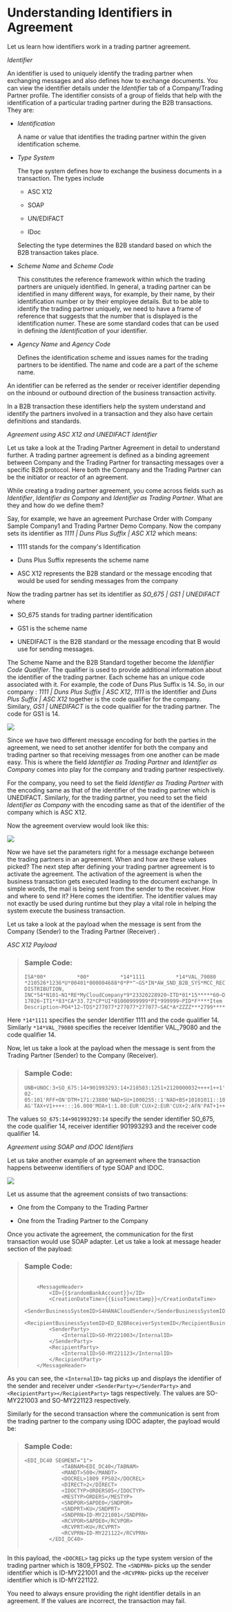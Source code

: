 <!-- loio783e93516b484ce89781cd5bd9a5b4b6 -->

# Understanding Identifiers in Agreement

Let us learn how identifiers work in a trading partner agreement.

*Identifier*

An identifier is used to uniquely identify the trading partner when exchanging messages and also defines how to exchange documents. You can view the identifier details under the *Identifier* tab of a Company/Trading Partner profile. The identifier consists of a group of fields that help with the identification of a particular trading partner during the B2B transactions. They are:

-   *Identification*

    A name or value that identifies the trading partner within the given identification scheme.

-   *Type System*

    The type system defines how to exchange the business documents in a transaction. The types include

    -   ASC X12

    -   SOAP
    -   UN/EDIFACT
    -   IDoc

    Selecting the type determines the B2B standard based on which the B2B transaction takes place.

-   *Scheme Name* and *Scheme Code*

    This constitutes the reference framework within which the trading partners are uniquely identified. In general, a trading partner can be identified in many different ways, for example, by their name, by their identification number or by their employee details. But to be able to identify the trading partner uniquely, we need to have a frame of reference that suggests that the number that is displayed is the identification numer. These are some standard codes that can be used in defining the *Identification* of your identifier.

-   *Agency Name* and *Agency Code*

    Defines the identification scheme and issues names for the trading partners to be identified. The name and code are a part of the scheme name.


An identifier can be referred as the sender or receiver identifier depending on the inbound or outbound direction of the business transaction activity.

In a B2B transaction these identifiers help the system understand and identify the partners involved in a transaction and they also have certain definitions and standards.

*Agreement using ASC X12 and UNEDIFACT Identifier*

Let us take a look at the Trading Partner Agreement in detail to understand further. A trading partner agreement is defined as a binding agreement between Company and the Trading Partner for transacting messages over a specific B2B protocol. Here both the Company and the Trading Partner can be the initiator or reactor of an agreement.

While creating a trading partner agreement, you come across fields such as *Identifier*, *Identifier as Company* and *Identifier as Trading Partner*. What are they and how do we define them?

Say, for example, we have an agreement Purchase Order with Company Sample Company1 and Trading Partner Demo Company. Now the company sets its identifier as *1111 | Duns Plus Suffix | ASC X12* which means:

-   1111 stands for the company's Identification

-   Duns Plus Suffix represents the scheme name
-   ASC X12 represents the B2B standard or the message encoding that would be used for sending messages from the company

Now the trading partner has set its identifier as *SO\_675 | GS1 | UNEDIFACT* where

-   SO\_675 stands for trading partner identification

-   GS1 is the scheme name
-   UNEDIFACT is the B2B standard or the message encoding that B would use for sending messages.

The Scheme Name and the B2B Standard together become the *Identifier Code Qualifier*. The qualifier is used to provide additional information about the identifier of the trading partner. Each scheme has an unique code associated with it. For example, the code of Duns Plus Suffix is 14. So, in our company : *1111 | Duns Plus Suffix | ASC X12*, *1111* is the Identifier and *Duns Plus Suffix | ASC X12* together is the code qualifier for the company. Similary, *GS1 | UNEDIFACT* is the code qualifier for the trading partner. The code for GS1 is 14.

![](images/Initial_Trading_Partner_Agreement_f558948.png)

Since we have two different message encoding for both the parties in the agreement, we need to set another identifer for both the company and trading partner so that receiving messages from one another can be made easy. This is where the field *Identifier as Trading Partner* and *Identifier as Company* comes into play for the company and trading partner respectively.

For the company, you need to set the field *Identifier as Trading Partner* with the encoding same as that of the identifier of the trading partner which is UNEDIFACT. Similarly, for the trading partner, you need to set the field *Identifier as Company* with the encoding same as that of the identifier of the company which is ASC X12.

Now the agreement overview would look like this:

![](images/Identifier_in_Trading_Partner_Agreement_eacb712.png)

Now we have set the parameters right for a message exchange between the trading partners in an agreement. When and how are these values picked? The next step after defining your trading partner agreement is to activate the agreement. The activation of the agreement is when the business transaction gets executed leading to the document exchange. In simple words, the mail is being sent from the sender to the receiver. How and where to send it? Here comes the identifier. The identifier values may not exactly be used during runtime but they play a vital role in helping the system execute the business transaction.

Let us take a look at the payload when the message is sent from the Company \(Sender\) to the Trading Partner \(Receiver\) .

*ASC X12 Payload* 

> ### Sample Code:  
> ```
> ISA*00*          *00*          *14*1111          *14*VAL_79080      
> *210526*1236*U*00401*000004688*0*P*^~GS*IN*AW_SND_B2B_SYS*MCC_REC_B2B_SYS*20210526*1236*1843*X*008010~ST*810*000006638~BIG*20091130*02709444*20091021*2562120~REF*VR*9999~N1*ST*AW DISTRIBUTION, INC*54*N101~N1*RE*MyCloudCompany*9*23320228920~ITD*01*15*****60~DTM*011*20091128~FOB*PP*OR*FREDERICKPA 17026~IT1**83*CA*33.72*CP*UI*01000999999*PI*999999~PID*F****Item Description~PO4*12~TDS*277077*277077*277077~SAC*A*ZZZZ***2799*******02***SPOILS/DAMAGES~ISS*83*CA~CTT*1~SE*16*000006638~GE*1*1843~IEA*1*000004688~
> ```

Here `*14*1111` specifies the sender Identifier 1111 and the code qualifier 14. Similarly `*14*VAL_79080` specifies the receiver Identifier VAL\_79080 and the code qualifier 14.

Now, let us take a look at the payload when the message is sent from the Trading Partner \(Sender\) to the Company \(Receiver\).

> ### Sample Code:  
> ```
> UNB+UNOC:3+SO_675:14+901993293:14+210503:1251+2120000032++++1++1'UNH+00620+INVOIC:D:03B:UN'BGM+004:::10000+4500000188+004'DTM+137:2021-02-05:101'RFF+ON'DTM+171:23800'NAD+SU+1000255::1'NAD+BS+10101011::10+++Superstore AG'TAX+V1++++:::16.000'MOA+1:1.80:EUR'CUX+2:EUR'CUX+2:AFN'PAT+1++1:::100.0'PCD+1:100.0'PAT+22++1:::0'PCD+1:0'LIN+000010++TG11:002'PIA+1+TG11:002'QTY+47:1.000:PCE'MOA+203:10.0:EUR'PRI+AAA:100.0'PRI+AAB:101.0'RFF+ON:4500000188:000010'RFF+DQ:0080000039:000010'TAX+V1++++:::16.000'UNS+D'MOA+128:11.60:EUR'UNT+27+00620'UNZ+1+2120000032'
> ```

The values `SO_675:14+901993293:14` specify the sender identifier SO\_675, the code qualifier 14, receiver identifier 901993293 and the receiver code qualifier 14.

*Agreement using SOAP and IDOC Identifiers*

Let us take another example of an agreement where the transaction happens betweenw identifiers of type SOAP and IDOC.

![](images/SOAP_and_IDOC_Agreement_d7e578f.jpg)

Let us assume that the agreement consists of two transactions:

-   One from the Company to the Trading Partner

-   One from the Trading Partner to the Company

Once you activate the agreement, the communication for the first transaction would use SOAP adapter. Let us take a look at message header section of the payload:

> ### Sample Code:  
> ```
> 
>     <MessageHeader>
>         <ID>{{$randomBankAccount}}</ID>
>         <CreationDateTime>{{$isoTimestamp}}</CreationDateTime>
>         <SenderBusinessSystemID>S4HANACloudSender</SenderBusinessSystemID>
>         <RecipientBusinessSystemID>ED_B2BReceiverSystemID</RecipientBusinessSystemID>
>         <SenderParty>
>             <InternalID>SO-MY221003</InternalID>
>         </SenderParty>
>         <RecipientParty>
>             <InternalID>SO-MY221123</InternalID>
>         </RecipientParty>
>     </MessageHeader>
> 
> ```

As you can see, the `<InternalID>` tag picks up and displays the identifier of the sender and receiver under `<SenderParty></SenderParty>` and `<RecipientParty></RecipientParty>` tags respectively. The values are SO-MY221003 and SO-MY221123 respectively.

Similarly for the second transaction where the communication is sent from the trading partner to the company using IDOC adapter, the payload would be:

> ### Sample Code:  
> ```
> <EDI_DC40 SEGMENT="1">
>             <TABNAM>EDI_DC40</TABNAM>
>             <MANDT>500</MANDT>
>             <DOCREL>1809_FPS02</DOCREL>
>             <DIRECT>2</DIRECT>
>             <IDOCTYP>ORDERS05</IDOCTYP>
>             <MESTYP>ORDERS</MESTYP>
>             <SNDPOR>SAPDE0</SNDPOR>
>             <SNDPRT>KU</SNDPRT>
>             <SNDPRN>ID-MY221001</SNDPRN>
>             <RCVPOR>SAPDE0</RCVPOR>
>             <RCVPRT>KU</RCVPRT>
>             <RCVPRN>ID-MY221122</RCVPRN>
>         </EDI_DC40>
>        
> ```

In this payload, the `<DOCREL>` tag picks up the type system version of the trading partner which is 1809\_FPS02. The `<SNDPRN>` picks up the sender identifier which is ID-MY221001 and the `<RCVPRN>` picks up the receiver identifier which is ID-MY221122.

You need to always ensure providing the right identifier details in an agreement. If the values are incorrect, the transaction may fail.


